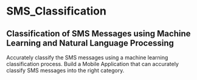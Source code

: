 # SMS_Classification

## Classification of SMS Messages using Machine Learning and Natural Language Processing

Accurately classify the SMS messages using a machine learning classification process. 
Build a Mobile Application that can accurately classify SMS messages into the right category.
